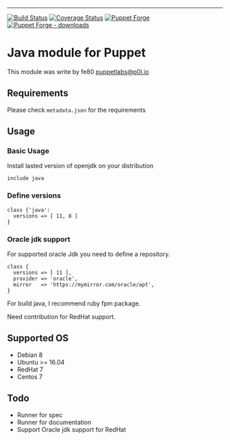 ---

[![Build Status](https://api.travis-ci.com/fe80/puppet-java.svg?branch=master)](https://travis-ci.com/fe80/puppet-java)
[![Coverage Status](https://coveralls.io/repos/github/fe80/puppet-java/badge.svg?branch=master)](https://coveralls.io/github/fe80/puppet-java?branch=master)
[![Puppet Forge](https://img.shields.io/puppetforge/v/fe80/java.svg)](https://forge.puppetlabs.com/fe80/java)
[![Puppet Forge - downloads](https://img.shields.io/puppetforge/dt/fe80/java.svg)](https://forge.puppetlabs.com/fe80/java)

# Java module for Puppet

This module was write by fe80 <puppetlabs@p0l.io>

## Requirements

Please check `metadata.json` for the requirements

## Usage

### Basic Usage

Install lasted version of openjdk on your distribution

```puppet
include java
```

### Define versions

```puppet
class {'java':
  versions => [ 11, 8 ]
}
```

### Oracle jdk support

For supported oracle Jdk you need to define a repository.

```puppet
class {
  versions => [ 11 ],
  provider => 'oracle',
  mirror   => 'https://mymirror.com/oracle/apt',
}
```

For build java, I recommend ruby fpm package.

Need contribution for RedHat support.

## Supported OS

* Debian 8
* Ubuntu >= 16.04
* RedHat 7
* Centos 7

## Todo
* Runner for spec
* Runner for documentation
* Support Oracle jdk support for RedHat
